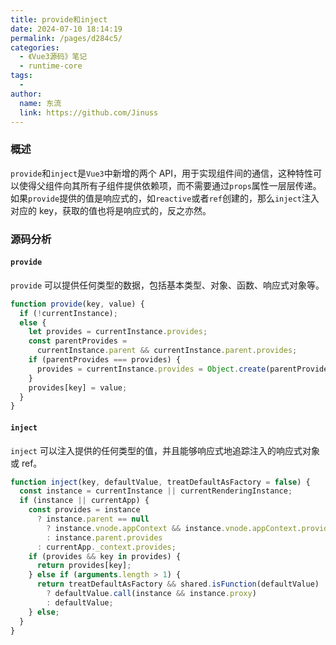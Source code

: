 ```yaml
---
title: provide和inject
date: 2024-07-10 18:14:19
permalink: /pages/d284c5/
categories:
  - 《Vue3源码》笔记
  - runtime-core
tags:
  -
author:
  name: 东流
  link: https://github.com/Jinuss
---
```


### 概述

`provide`和`inject`是`Vue3`中新增的两个 API，用于实现组件间的通信，这种特性可以使得父组件向其所有子组件提供依赖项，而不需要通过`props`属性一层层传递。
如果`provide`提供的值是响应式的，如`reactive`或者`ref`创建的，那么`inject`注入对应的 key，获取的值也将是响应式的，反之亦然。

### 源码分析

#### `provide`

`provide` 可以提供任何类型的数据，包括基本类型、对象、函数、响应式对象等。

```js
function provide(key, value) {
  if (!currentInstance);
  else {
    let provides = currentInstance.provides;
    const parentProvides =
      currentInstance.parent && currentInstance.parent.provides;
    if (parentProvides === provides) {
      provides = currentInstance.provides = Object.create(parentProvides); //保证父子组件的provides是独立的
    }
    provides[key] = value;
  }
}
```

#### `inject`

`inject` 可以注入提供的任何类型的值，并且能够响应式地追踪注入的响应式对象或 ref。

```js
function inject(key, defaultValue, treatDefaultAsFactory = false) {
  const instance = currentInstance || currentRenderingInstance;
  if (instance || currentApp) {
    const provides = instance
      ? instance.parent == null
        ? instance.vnode.appContext && instance.vnode.appContext.provides
        : instance.parent.provides
      : currentApp._context.provides;
    if (provides && key in provides) {
      return provides[key];
    } else if (arguments.length > 1) {
      return treatDefaultAsFactory && shared.isFunction(defaultValue)
        ? defaultValue.call(instance && instance.proxy)
        : defaultValue;
    } else;
  }
}
```
